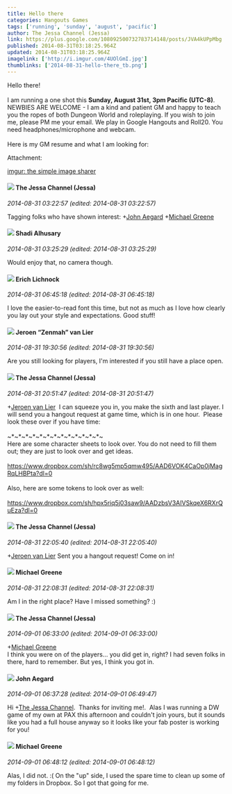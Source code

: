 ```yaml
---
title: Hello there
categories: Hangouts Games
tags: ['running', 'sunday', 'august', 'pacific']
author: The Jessa Channel (Jessa)
link: https://plus.google.com/108092500732783714148/posts/JVA4kUPpMbg
published: 2014-08-31T03:18:25.964Z
updated: 2014-08-31T03:18:25.964Z
imagelink: ['http://i.imgur.com/4UOlGmI.jpg']
thumblinks: ['2014-08-31-hello-there_tb.png']
---
```


Hello there!<br /><br />I am running a one shot this <b>Sunday, August 31st, 3pm Pacific (UTC-8)</b>. NEWBIES ARE WELCOME - I am a kind and patient GM and happy to teach you the ropes of both Dungeon World and roleplaying. If you wish to join me, please PM me your email. We play in Google Hangouts and Roll20. You need headphones/microphone and webcam.<br /><br />Here is my GM resume and what I am looking for:


Attachment:

<a href='http://imgur.com/4UOlGmI'>imgur: the simple image sharer</a>


<div id='comment z121unbxgnnyjnl3c23bs55buzf3i5yyb04'>
  <h4><img src='{{site.baseurl}}//images/avatars/108092500732783714148_photo.jpg'> The Jessa Channel (Jessa)</h4>
      <p><cite>2014-08-31 03:22:57 (edited: 2014-08-31 03:22:57)</cite></p>
        <p>Tagging folks who have shown interest: <span class="proflinkWrapper"><span class="proflinkPrefix">+</span><a class="proflink" href="https://plus.google.com/113677679278469240206" oid="113677679278469240206">John Aegard</a></span> <span class="proflinkWrapper"><span class="proflinkPrefix">+</span><a class="proflink" href="https://plus.google.com/115524159101918552951" oid="115524159101918552951">Michael Greene</a></span> </p>
</div>
        

<div id='comment z121unbxgnnyjnl3c23bs55buzf3i5yyb04'>
  <h4><img src='{{site.baseurl}}//images/avatars/103327399280421334863_photo.jpg'> Shadi Alhusary</h4>
      <p><cite>2014-08-31 03:25:29 (edited: 2014-08-31 03:25:29)</cite></p>
        <p>Would enjoy that, no camera though. </p>
</div>
        

<div id='comment z121unbxgnnyjnl3c23bs55buzf3i5yyb04'>
  <h4><img src='{{site.baseurl}}//images/avatars/108085187393593999705_photo.jpg'> Erich Lichnock</h4>
      <p><cite>2014-08-31 06:45:18 (edited: 2014-08-31 06:45:18)</cite></p>
        <p>I love the easier-to-read font this time, but not as much as I love how clearly you lay out your style and expectations. Good stuff!</p>
</div>
        

<div id='comment z121unbxgnnyjnl3c23bs55buzf3i5yyb04'>
  <h4><img src='{{site.baseurl}}//images/avatars/108207427176200192747_photo.jpg'> Jeroen “Zenmah” van Lier</h4>
      <p><cite>2014-08-31 19:30:56 (edited: 2014-08-31 19:30:56)</cite></p>
        <p>Are you still looking for players, I&#39;m interested if you still have a place open.</p>
</div>
        

<div id='comment z121unbxgnnyjnl3c23bs55buzf3i5yyb04'>
  <h4><img src='{{site.baseurl}}//images/avatars/108092500732783714148_photo.jpg'> The Jessa Channel (Jessa)</h4>
      <p><cite>2014-08-31 20:51:47 (edited: 2014-08-31 20:51:47)</cite></p>
        <p><span class="proflinkWrapper"><span class="proflinkPrefix">+</span><a class="proflink" href="https://plus.google.com/108207427176200192747" oid="108207427176200192747">Jeroen van Lier</a></span>  I can squeeze you in, you make the sixth and last player. I will send you a hangout request at game time, which is in one hour.  Please look these over if you have time:<br /><br />~*~*~*~*~*~*~*~*~*~*~*~*~*~<br />Here are some character sheets to look over. You do not need to fill them out; they are just to look over and get ideas.<br /><br /><a href="https://www.dropbox.com/sh/rc8wg5mp5qmw495/AAD6VOK4CaOp0jMagRqLHBPta?dl=0" class="ot-anchor">https://www.dropbox.com/sh/rc8wg5mp5qmw495/AAD6VOK4CaOp0jMagRqLHBPta?dl=0</a><br /><br />Also, here are some tokens to look over as well:<br /><br /><a href="https://www.dropbox.com/sh/hpx5riq5j03saw9/AADzbsV3AIVSkqeX6RXrQuEza?dl=0" class="ot-anchor">https://www.dropbox.com/sh/hpx5riq5j03saw9/AADzbsV3AIVSkqeX6RXrQuEza?dl=0</a></p>
</div>
        

<div id='comment z121unbxgnnyjnl3c23bs55buzf3i5yyb04'>
  <h4><img src='{{site.baseurl}}//images/avatars/108092500732783714148_photo.jpg'> The Jessa Channel (Jessa)</h4>
      <p><cite>2014-08-31 22:05:40 (edited: 2014-08-31 22:05:40)</cite></p>
        <p><span class="proflinkWrapper"><span class="proflinkPrefix">+</span><a class="proflink" href="https://plus.google.com/108207427176200192747" oid="108207427176200192747">Jeroen van Lier</a></span> Sent you a hangout request! Come on in!</p>
</div>
        

<div id='comment z121unbxgnnyjnl3c23bs55buzf3i5yyb04'>
  <h4><img src='{{site.baseurl}}//images/avatars/115524159101918552951_photo.jpg'> Michael Greene</h4>
      <p><cite>2014-08-31 22:08:31 (edited: 2014-08-31 22:08:31)</cite></p>
        <p>Am I in the right place? Have I missed something? :)</p>
</div>
        

<div id='comment z121unbxgnnyjnl3c23bs55buzf3i5yyb04'>
  <h4><img src='{{site.baseurl}}//images/avatars/108092500732783714148_photo.jpg'> The Jessa Channel (Jessa)</h4>
      <p><cite>2014-09-01 06:33:00 (edited: 2014-09-01 06:33:00)</cite></p>
        <p><span class="proflinkWrapper"><span class="proflinkPrefix">+</span><a class="proflink" href="https://plus.google.com/115524159101918552951" oid="115524159101918552951">Michael Greene</a></span><br />I think you were on of the players... you did get in, right? I had seven folks in there, hard to remember. But yes, I think you got in.</p>
</div>
        

<div id='comment z121unbxgnnyjnl3c23bs55buzf3i5yyb04'>
  <h4><img src='{{site.baseurl}}//images/avatars/113677679278469240206_photo.jpg'> John Aegard</h4>
      <p><cite>2014-09-01 06:37:28 (edited: 2014-09-01 06:49:47)</cite></p>
        <p>Hi <span class="proflinkWrapper"><span class="proflinkPrefix">+</span><a class="proflink" href="https://plus.google.com/108092500732783714148" oid="108092500732783714148">The Jessa Channel</a></span>.  Thanks for inviting me!.  Alas I was running a DW game of my own at PAX this afternoon and couldn&#39;t join yours, but it sounds like you had a full house anyway so it looks like your fab poster is working for you!</p>
</div>
        

<div id='comment z121unbxgnnyjnl3c23bs55buzf3i5yyb04'>
  <h4><img src='{{site.baseurl}}//images/avatars/115524159101918552951_photo.jpg'> Michael Greene</h4>
      <p><cite>2014-09-01 06:48:12 (edited: 2014-09-01 06:48:12)</cite></p>
        <p>Alas, I did not. :( On the &quot;up&quot; side, I used the spare time to clean up some of my folders in Dropbox. So I got that going for me.</p>
</div>
        